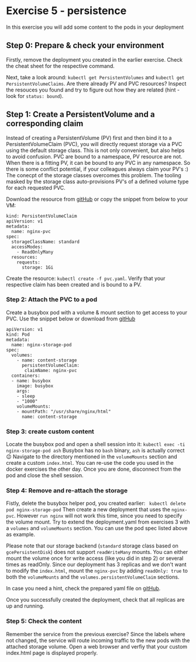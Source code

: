 # Exercise 5 - persistence

In this exercise you will add some content to the pods in your deployment

## Step 0: Prepare & check your environment
Firstly, remove the deployment you created in the earlier exercise. Check the cheat sheet for the respective command.

Next, take a look around: `kubectl get PersistentVolumes` and `kubectl get PersistentVolumeClaims`. Are there already PV and PVC resources?
Inspect the resouces you found and try to figure out how they are related (hint - look for `status: bound`).

## Step 1: Create a PersistentVolume and a corresponding claim
Instead of creating a PersistentVolume (PV) first and then bind it to a PersistentVolumeClaim (PVC), you will directly request storage via a PVC using the default storage class.
This is not only convenient, but also helps to avoid confusion. PVC are bound to a namespace, PV resource are not. When there is a fitting PV, it can be bound to any PVC in any namespace. So there is some conflict potential, if your colleagues always claim your PV's :)
The conecpt of the storage classes overcomes this problem. The tooling masked by the storage class auto-provisions PV's of a defined volume type for each requested PVC.

Download the resource from [gitHub](https://github.wdf.sap.corp/raw/D051945/docker-k8s-training/master/kubernetes/pvc.yaml) or copy the snippet from below to your VM:

```
kind: PersistentVolumeClaim
apiVersion: v1
metadata:
  name: nginx-pvc
spec:
  storageClassName: standard
  accessModes:
    - ReadOnlyMany
  resources:
    requests:
      storage: 1Gi
```

Create the resource: `kubectl create -f pvc.yaml`. Verify that your respective claim has been created and is bound to a PV.

### Step 2: Attach the PVC to a pod
Create a busybox pod with a volume & mount section to get access to your PVC. Use the snippet below or download from [gitHub](https://github.wdf.sap.corp/raw/D051945/docker-k8s-training/master/kubernetes/pod_with_pvc.yaml)

```
apiVersion: v1
kind: Pod
metadata:
  name: nginx-storage-pod
spec:
  volumes:
    - name: content-storage
      persistentVolumeClaim:
       claimName: nginx-pvc
  containers:
  - name: busybox
    image: busybox
    args:
    - sleep
    - "1000"
    volumeMounts:
    - mountPath: "/usr/share/nginx/html"
      name: content-storage
```

### Step 3: create custom content
Locate the busybox pod and open a shell session into it: `kubectl exec -ti nginx-storage-pod ash`
Busybox has no `bash` binary, `ash` is actually correct :wink:
Navigate to the directory mentioned in the `volumeMounts` section and create a custom `index.html`. You can re-use the code you used in the docker exercises the other day. Once you are done, disconnect from the pod and close the shell session.

### Step 4: Remove and re-attach the storage
Fistly, delete the busybox helper pod, you created earlier: ` kubectl delete pod nginx-storage-pod`
Then create a new deployment that uses the `nginx-pvc`. However `run nginx` will not work this time, since you need to specify the volume mount. Try to extend the deployment.yaml from exercises 3 with a `volumes` and `volumeMounts` section. You can use the pod spec listed above as example.

Please note that our storage backend (`standard` storage class based on `gcePersistentDisk`) does not support `readWriteMany` mounts. You can either mount the volume once for write access (like you did in step 2) or several times as readOnly. Since our deployment has 3 replicas and we don't want to modify the `index.html`, mount the `nginx-pvc` by adding `readOnly: true` to both the `volumeMounts` and the `volumes.persistentVolumeClaim` sections.

In case you need a hint, check the prepared yaml file on [gitHub](https://github.wdf.sap.corp/raw/D051945/docker-k8s-training/master/kubernetes/deployment_pvc.yaml).

Once you successfully created the deployment, check that all replicas are up and running.

### Step 5: Check the content
Remember the service from the previous exercise? Since the labels where not changed, the service will route incoming traffic to the new pods with the attached storage volume. Open a web browser and verfiy that your custom index.html page is displayed properly.
